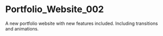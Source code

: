 # Portfolio_Website_002

A new portfolio website with new features included.
Including transitions and animations.
